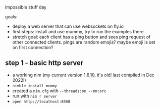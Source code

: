 impossible stuff day

goals:
- deploy a web server that can use websockets on fly.io
- first steps: install and use mummy, try to run the examples there
- stretch goal: each client has a ping button and sees ping request of other connected clients. pings are random emojis? maybe emoji is set on first connection?

## step 1 - basic http server

- a working nim (my current version 1.6.10, it's old! last compiled in Dec 2022!)
- `nimble install mummy`
- created a `nim.cfg` with `--threads:on --mm:orc`
- run with `nim r server`
- `open http://localhost:8080`
